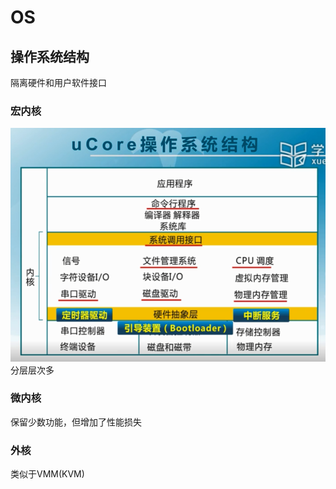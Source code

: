 # OS
## 操作系统结构
隔离硬件和用户软件接口
### 宏内核
![课程包含的内容](pic/操作系统结构.jpg)
分层层次多
### 微内核
保留少数功能，但增加了性能损失
### 外核
类似于VMM(KVM)